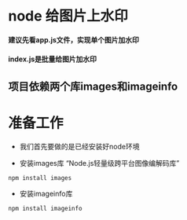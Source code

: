 node 给图片上水印
=======================
#### 建议先看app.js文件，实现单个图片加水印

#### index.js是批量给图片加水印

项目依赖两个库images和imageinfo
----------------
# 准备工作

- 我们首先要做的是已经安装好node环境

- 安装images库 “Node.js轻量级跨平台图像编解码库”
```
npm install images
```
- 安装imageinfo库 
```
npm install imageinfo
```






